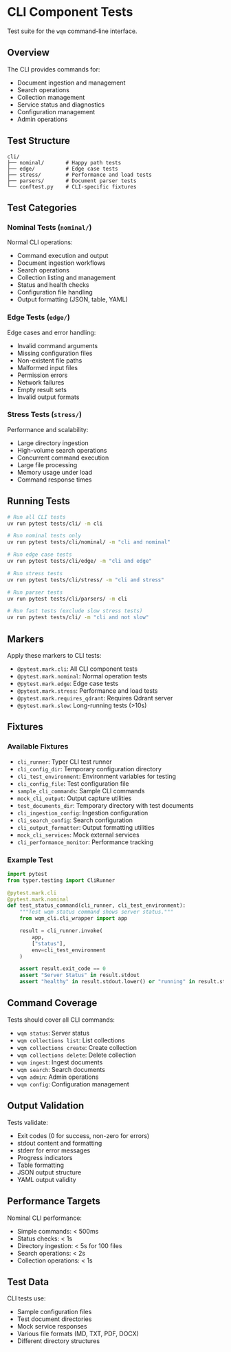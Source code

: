 # CLI Component Tests

Test suite for the `wqm` command-line interface.

## Overview

The CLI provides commands for:
- Document ingestion and management
- Search operations
- Collection management
- Service status and diagnostics
- Configuration management
- Admin operations

## Test Structure

```
cli/
├── nominal/       # Happy path tests
├── edge/          # Edge case tests
├── stress/        # Performance and load tests
├── parsers/       # Document parser tests
└── conftest.py    # CLI-specific fixtures
```

## Test Categories

### Nominal Tests (`nominal/`)
Normal CLI operations:
- Command execution and output
- Document ingestion workflows
- Search operations
- Collection listing and management
- Status and health checks
- Configuration file handling
- Output formatting (JSON, table, YAML)

### Edge Tests (`edge/`)
Edge cases and error handling:
- Invalid command arguments
- Missing configuration files
- Non-existent file paths
- Malformed input files
- Permission errors
- Network failures
- Empty result sets
- Invalid output formats

### Stress Tests (`stress/`)
Performance and scalability:
- Large directory ingestion
- High-volume search operations
- Concurrent command execution
- Large file processing
- Memory usage under load
- Command response times

## Running Tests

```bash
# Run all CLI tests
uv run pytest tests/cli/ -m cli

# Run nominal tests only
uv run pytest tests/cli/nominal/ -m "cli and nominal"

# Run edge case tests
uv run pytest tests/cli/edge/ -m "cli and edge"

# Run stress tests
uv run pytest tests/cli/stress/ -m "cli and stress"

# Run parser tests
uv run pytest tests/cli/parsers/ -m cli

# Run fast tests (exclude slow stress tests)
uv run pytest tests/cli/ -m "cli and not slow"
```

## Markers

Apply these markers to CLI tests:
- `@pytest.mark.cli`: All CLI component tests
- `@pytest.mark.nominal`: Normal operation tests
- `@pytest.mark.edge`: Edge case tests
- `@pytest.mark.stress`: Performance and load tests
- `@pytest.mark.requires_qdrant`: Requires Qdrant server
- `@pytest.mark.slow`: Long-running tests (>10s)

## Fixtures

### Available Fixtures

- `cli_runner`: Typer CLI test runner
- `cli_config_dir`: Temporary configuration directory
- `cli_test_environment`: Environment variables for testing
- `cli_config_file`: Test configuration file
- `sample_cli_commands`: Sample CLI commands
- `mock_cli_output`: Output capture utilities
- `test_documents_dir`: Temporary directory with test documents
- `cli_ingestion_config`: Ingestion configuration
- `cli_search_config`: Search configuration
- `cli_output_formatter`: Output formatting utilities
- `mock_cli_services`: Mock external services
- `cli_performance_monitor`: Performance tracking

### Example Test

```python
import pytest
from typer.testing import CliRunner

@pytest.mark.cli
@pytest.mark.nominal
def test_status_command(cli_runner, cli_test_environment):
    """Test wqm status command shows server status."""
    from wqm_cli.cli_wrapper import app

    result = cli_runner.invoke(
        app,
        ["status"],
        env=cli_test_environment
    )

    assert result.exit_code == 0
    assert "Server Status" in result.stdout
    assert "healthy" in result.stdout.lower() or "running" in result.stdout.lower()
```

## Command Coverage

Tests should cover all CLI commands:
- `wqm status`: Server status
- `wqm collections list`: List collections
- `wqm collections create`: Create collection
- `wqm collections delete`: Delete collection
- `wqm ingest`: Ingest documents
- `wqm search`: Search documents
- `wqm admin`: Admin operations
- `wqm config`: Configuration management

## Output Validation

Tests validate:
- Exit codes (0 for success, non-zero for errors)
- stdout content and formatting
- stderr for error messages
- Progress indicators
- Table formatting
- JSON output structure
- YAML output validity

## Performance Targets

Nominal CLI performance:
- Simple commands: < 500ms
- Status checks: < 1s
- Directory ingestion: < 5s for 100 files
- Search operations: < 2s
- Collection operations: < 1s

## Test Data

CLI tests use:
- Sample configuration files
- Test document directories
- Mock service responses
- Various file formats (MD, TXT, PDF, DOCX)
- Different directory structures